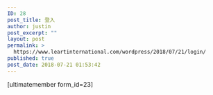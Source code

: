 ```yaml
---
ID: 28
post_title: 登入
author: justin
post_excerpt: ""
layout: post
permalink: >
  https://www.leartinternational.com/wordpress/2018/07/21/login/
published: true
post_date: 2018-07-21 01:53:42
---
```

[ultimatemember form_id=23]